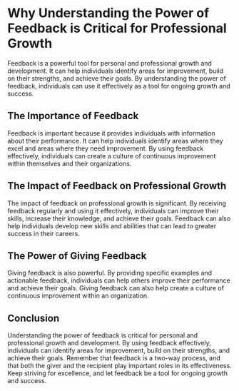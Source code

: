 # Why Understanding the Power of Feedback is Critical for Professional Growth

Feedback is a powerful tool for personal and professional growth and development. It can help individuals identify areas for improvement, build on their strengths, and achieve their goals. By understanding the power of feedback, individuals can use it effectively as a tool for ongoing growth and success.

The Importance of Feedback
--------------------------

Feedback is important because it provides individuals with information about their performance. It can help individuals identify areas where they excel and areas where they need improvement. By using feedback effectively, individuals can create a culture of continuous improvement within themselves and their organizations.

The Impact of Feedback on Professional Growth
---------------------------------------------

The impact of feedback on professional growth is significant. By receiving feedback regularly and using it effectively, individuals can improve their skills, increase their knowledge, and achieve their goals. Feedback can also help individuals develop new skills and abilities that can lead to greater success in their careers.

The Power of Giving Feedback
----------------------------

Giving feedback is also powerful. By providing specific examples and actionable feedback, individuals can help others improve their performance and achieve their goals. Giving feedback can also help create a culture of continuous improvement within an organization.

Conclusion
----------

Understanding the power of feedback is critical for personal and professional growth and development. By using feedback effectively, individuals can identify areas for improvement, build on their strengths, and achieve their goals. Remember that feedback is a two-way process, and that both the giver and the recipient play important roles in its effectiveness. Keep striving for excellence, and let feedback be a tool for ongoing growth and success.
